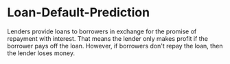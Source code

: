 # Loan-Default-Prediction
Lenders provide loans to borrowers in exchange for the promise of repayment with interest. That means the lender only makes profit if the borrower pays off the loan. However, if borrowers don't repay the loan, then the lender loses money.
